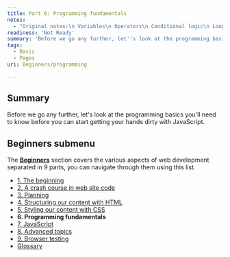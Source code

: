 ```yaml
---
title: Part 6: Programming fundamentals
notes:
  - "Original notes:\n Variables\n Operators\n Conditional logic\n Loops\n Functions\n Events\n Objects\nrenoirb: Regarding the programming language to use, there was a discussion to use a backend programming language. Maybe that would be the perfect place to show basics without using backend code by showing eventually how send an email through an API (e.g. send grid, mailgun) and other actions can be mimicked with static files (e.g. from a static JSON file)"
readiness: 'Not Ready'
summary: 'Before we go any further, let''s look at the programming basics you''ll need to know before you can start getting your hands dirty with JavaScript.'
tags:
  - Basic
  - Pages
uri: Beginners/programming

---
```

## Summary

Before we go any further, let's look at the programming basics you'll need to know before you can start getting your hands dirty with JavaScript.

## Beginners submenu

The **[Beginners](/Beginners)** section covers the various aspects of web development separated in 9 parts, you can navigate through them using this list.

-   [1. The beginning](/Beginners/the_beginning)
-   [2. A crash course in web site code](/Beginners/crash_course)
-   [3. Planning](/Beginners/planning)
-   [4. Structuring our content with HTML](/Beginners/html)
-   [5. Styling our content with CSS](/Beginners/css)
-   **6. Programming fundamentals**
-   [7. JavaScript](/Beginners/javascript)
-   [8. Advanced topics](/Beginners/advanced)
-   [9. Browser testing](/Beginners/browser_testing)
-   [Glossary](/Beginners/glossary)

